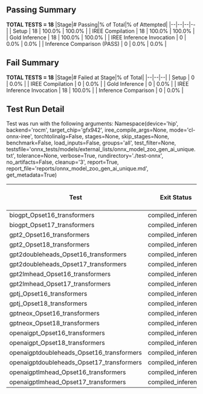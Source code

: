 ## Passing Summary

**TOTAL TESTS = 18**
|Stage|# Passing|% of Total|% of Attempted|
|--|--|--|--|
| Setup | 18 | 100.0% | 100.0% |
| IREE Compilation | 18 | 100.0% | 100.0% |
| Gold Inference | 18 | 100.0% | 100.0% |
| IREE Inference Invocation | 0 | 0.0% | 0.0% |
| Inference Comparison (PASS) | 0 | 0.0% | 0.0% |
## Fail Summary

**TOTAL TESTS = 18**
|Stage|# Failed at Stage|% of Total|
|--|--|--|
| Setup | 0 | 0.0% |
| IREE Compilation | 0 | 0.0% |
| Gold Inference | 0 | 0.0% |
| IREE Inference Invocation | 18 | 100.0% |
| Inference Comparison | 0 | 0.0% |
## Test Run Detail
Test was run with the following arguments:
Namespace(device='hip', backend='rocm', target_chip='gfx942', iree_compile_args=None, mode='cl-onnx-iree', torchtolinalg=False, stages=None, skip_stages=None, benchmark=False, load_inputs=False, groups='all', test_filter=None, testsfile='onnx_tests/models/external_lists/onnx_model_zoo_gen_ai_unique.txt', tolerance=None, verbose=True, rundirectory='./test-onnx', no_artifacts=False, cleanup='3', report=True, report_file='reports/onnx_model_zoo_gen_ai_unique.md', get_metadata=True)

| Test | Exit Status | Mean Benchmark Time (ms) | Notes |
|--|--|--|--|
| biogpt_Opset16_transformers | compiled_inference | None | |
| biogpt_Opset17_transformers | compiled_inference | None | |
| gpt2_Opset16_transformers | compiled_inference | None | |
| gpt2_Opset18_transformers | compiled_inference | None | |
| gpt2doubleheads_Opset16_transformers | compiled_inference | None | |
| gpt2doubleheads_Opset17_transformers | compiled_inference | None | |
| gpt2lmhead_Opset16_transformers | compiled_inference | None | |
| gpt2lmhead_Opset17_transformers | compiled_inference | None | |
| gptj_Opset16_transformers | compiled_inference | None | |
| gptj_Opset18_transformers | compiled_inference | None | |
| gptneox_Opset16_transformers | compiled_inference | None | |
| gptneox_Opset18_transformers | compiled_inference | None | |
| openaigpt_Opset16_transformers | compiled_inference | None | |
| openaigpt_Opset18_transformers | compiled_inference | None | |
| openaigptdoubleheads_Opset16_transformers | compiled_inference | None | |
| openaigptdoubleheads_Opset17_transformers | compiled_inference | None | |
| openaigptlmhead_Opset16_transformers | compiled_inference | None | |
| openaigptlmhead_Opset17_transformers | compiled_inference | None | |
